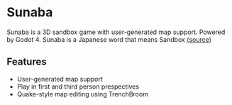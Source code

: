 # Sunaba

Sunaba is a 3D sandbox game with user-generated map support. Powered by Godot 4.
Sunaba is a Japanese word that means Sandbox [(source)](https://en.wiktionary.org/wiki/%E7%A0%82%E5%A0%B4#Japanese)

## Features

* User-generated map support
* Play in first and third person prespectives
* Quake-style map editing using TrenchBroom
